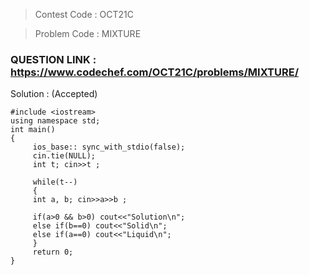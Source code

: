 >Contest Code : OCT21C

>Problem Code : MIXTURE

### QUESTION LINK : https://www.codechef.com/OCT21C/problems/MIXTURE/
Solution : (Accepted)

```
#include <iostream>
using namespace std;
int main() 
{    
     ios_base:: sync_with_stdio(false);
     cin.tie(NULL);
     int t; cin>>t ;
     
     while(t--)
     {
     int a, b; cin>>a>>b ;
          
     if(a>0 && b>0) cout<<"Solution\n"; 	        
     else if(b==0) cout<<"Solid\n";
     else if(a==0) cout<<"Liquid\n";
     }
     return 0;
}
```

  
